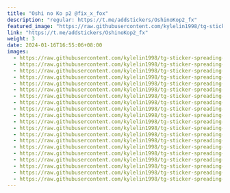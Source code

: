 ```yaml
---
title: "Oshi no Ko p2 @fix_x_fox"
description: "regular: https://t.me/addstickers/OshinoKop2_fx"
featured_image: "https://raw.githubusercontent.com/kylelin1998/tg-sticker-spreading-worldwide-images/main/img/52bedc40-7984-4c88-b7fc-144f3a11b02c.jpg"
link: "https://t.me/addstickers/OshinoKop2_fx"
weight: 3
date: 2024-01-16T16:55:06+08:00
images:
  - https://raw.githubusercontent.com/kylelin1998/tg-sticker-spreading-worldwide-images/main/img/52bedc40-7984-4c88-b7fc-144f3a11b02c.jpg
  - https://raw.githubusercontent.com/kylelin1998/tg-sticker-spreading-worldwide-images/main/img/479268f0-1d7a-4bc4-ad39-d731952aa524.jpg
  - https://raw.githubusercontent.com/kylelin1998/tg-sticker-spreading-worldwide-images/main/img/60623520-dd07-40db-b868-53da7b8ebe9d.jpg
  - https://raw.githubusercontent.com/kylelin1998/tg-sticker-spreading-worldwide-images/main/img/c614bb05-b4a1-4497-a7e7-3fed34bc6160.jpg
  - https://raw.githubusercontent.com/kylelin1998/tg-sticker-spreading-worldwide-images/main/img/2442e36b-88c3-499d-96e2-11b0ff4c094d.jpg
  - https://raw.githubusercontent.com/kylelin1998/tg-sticker-spreading-worldwide-images/main/img/dda75f9e-7f0b-46da-b833-d786d745efb9.jpg
  - https://raw.githubusercontent.com/kylelin1998/tg-sticker-spreading-worldwide-images/main/img/6cbad0e8-2e50-4178-9394-ad98b85159ff.jpg
  - https://raw.githubusercontent.com/kylelin1998/tg-sticker-spreading-worldwide-images/main/img/2ed47ab3-5974-46f5-81da-04ce273b43c2.jpg
  - https://raw.githubusercontent.com/kylelin1998/tg-sticker-spreading-worldwide-images/main/img/2ce3e20b-914b-4b13-b2c1-9968c568d15e.jpg
  - https://raw.githubusercontent.com/kylelin1998/tg-sticker-spreading-worldwide-images/main/img/018d75cc-7828-42c9-b37d-c5ca750fdf03.jpg
  - https://raw.githubusercontent.com/kylelin1998/tg-sticker-spreading-worldwide-images/main/img/795b8560-508f-43ef-96a0-0712a9aad4f7.jpg
  - https://raw.githubusercontent.com/kylelin1998/tg-sticker-spreading-worldwide-images/main/img/14c5148d-93f6-45e9-9715-f106aad32606.jpg
  - https://raw.githubusercontent.com/kylelin1998/tg-sticker-spreading-worldwide-images/main/img/360e70ab-5bcb-424c-bae6-e5f224a29aee.jpg
  - https://raw.githubusercontent.com/kylelin1998/tg-sticker-spreading-worldwide-images/main/img/7e1a0c8d-98c7-4cc4-b172-e44f9b4a8423.jpg
  - https://raw.githubusercontent.com/kylelin1998/tg-sticker-spreading-worldwide-images/main/img/60257232-bf6b-4b75-92f0-12b7bd24697d.jpg
  - https://raw.githubusercontent.com/kylelin1998/tg-sticker-spreading-worldwide-images/main/img/6e389227-2015-4fbf-8b4a-14ac3128e8ac.jpg
  - https://raw.githubusercontent.com/kylelin1998/tg-sticker-spreading-worldwide-images/main/img/91a99950-3275-446d-bfa9-9cf3a9244998.jpg
  - https://raw.githubusercontent.com/kylelin1998/tg-sticker-spreading-worldwide-images/main/img/0cb17a48-0347-403a-8077-aeb13f1a0dea.jpg
  - https://raw.githubusercontent.com/kylelin1998/tg-sticker-spreading-worldwide-images/main/img/e81531bb-1316-4724-9a6a-f7fc726e01bc.jpg
  - https://raw.githubusercontent.com/kylelin1998/tg-sticker-spreading-worldwide-images/main/img/e6f21ed5-372b-4ccc-b787-407610cbae43.jpg
---
```

